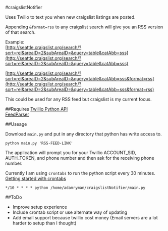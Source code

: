 #craigslistNotifier

Uses Twillo to text you when new craigslist listings are posted.  
  
Appending `&format=rss` to any craigslist search will give you an RSS version of that search.  
  
Example:  
[http://seattle.craigslist.org/search/?sort=rel&areaID=2&subAreaID=&query=table&catAbb=sss](http://seattle.craigslist.org/search/?sort=rel&areaID=2&subAreaID=&query=table&catAbb=sss)  

[http://seattle.craigslist.org/search/?sort=rel&areaID=2&subAreaID=&query=table&catAbb=sss&format=rss](http://seattle.craigslist.org/search/?sort=rel&areaID=2&subAreaID=&query=table&catAbb=sss&format=rss)  
  
This could be used for any RSS feed but craigslist is my current focus.

##Requires
[Twillio Python API](https://github.com/twilio/twilio-python)  
[FeedParser](https://pypi.python.org/pypi/feedparser/#downloads)

##Useage

Download `main.py` and put in any directory that python has write access to.

    python main.py 'RSS-FEED-LINK'

The application will prompt you for your Twillio ACCOUNT_SID, AUTH_TOKEN, and phone number and then ask for the receiving phone number.  

Currently I am using `crontabs` to run the python script every 30 minutes. [Getting started with crontabs](http://askubuntu.com/questions/2368/how-do-i-set-up-a-cron-job/2371#2371)

    */10 * * * * python /home/adamryman/craigslistNotifier/main.py

##ToDo

+ Improve setup experience
+ Include crontab script or use alternate way of updating
+ Add email support because twillio cost money (Email servers are a lot harder to setup than I thought)